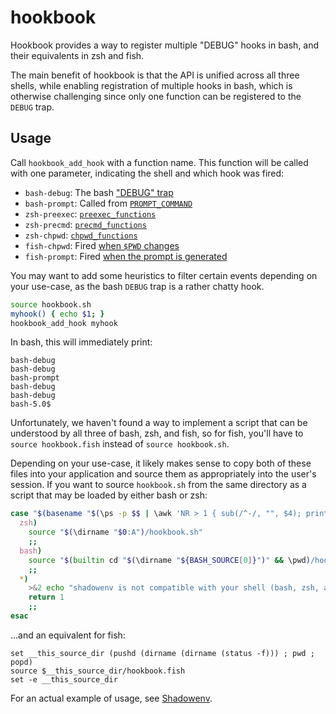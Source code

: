 # hookbook

Hookbook provides a way to register multiple "DEBUG" hooks in bash, and their equivalents in zsh and
fish.

The main benefit of hookbook is that the API is unified across all three shells, while enabling
registration of multiple hooks in bash, which is otherwise challenging since only one function can
be registered to the `DEBUG` trap.

## Usage

Call `hookbook_add_hook` with a function name. This function will be called with one parameter,
indicating the shell and which hook was fired:

* `bash-debug`: The bash ["DEBUG" trap](http://tldp.org/LDP/Bash-Beginners-Guide/html/sect_12_02.html)
* `bash-prompt`: Called from [`PROMPT_COMMAND`](http://tldp.org/HOWTO/Bash-Prompt-HOWTO/x264.html)
* `zsh-preexec`: [`preexec_functions`](http://zsh.sourceforge.net/Doc/Release/Functions.html#Hook-Functions)
* `zsh-precmd`: [`precmd_functions`](http://zsh.sourceforge.net/Doc/Release/Functions.html#Hook-Functions)
* `zsh-chpwd`: [`chpwd_functions`](http://zsh.sourceforge.net/Doc/Release/Functions.html#Hook-Functions)
* `fish-chpwd`: Fired [when `$PWD` changes](https://github.com/fish-shell/fish-shell/blob/master/doc_src/function.txt#L24)
* `fish-prompt`: Fired [when the prompt is generated](https://github.com/fish-shell/fish-shell/blob/master/doc_src/function.txt#L22)

You may want to add some heuristics to filter certain events depending on your use-case, as the bash
`DEBUG` trap is a rather chatty hook.

```bash
source hookbook.sh
myhook() { echo $1; }
hookbook_add_hook myhook
```

In bash, this will immediately print:

```
bash-debug
bash-debug
bash-prompt
bash-debug
bash-debug
bash-5.0$
```

Unfortunately, we haven't found a way to implement a script that can be understood by all three of
bash, zsh, and fish, so for fish, you'll have to `source hookbook.fish` instead of `source hookbook.sh`.

Depending on your use-case, it likely makes sense to copy both of these files into your application
and source them as appropriately into the user's session. If you want to source `hookbook.sh` from
the same directory as a script that may be loaded by either bash or zsh:

```bash
case "$(basename "$(\ps -p $$ | \awk 'NR > 1 { sub(/^-/, "", $4); print $4 }')")" in
  zsh)
    source "$(\dirname "$0:A")/hookbook.sh"
    ;;
  bash)
    source "$(builtin cd "$(\dirname "${BASH_SOURCE[0]}")" && \pwd)/hookbook.sh"
    ;;
  *)
    >&2 echo "shadowenv is not compatible with your shell (bash, zsh, and fish are supported)"
    return 1
    ;;
esac
```

...and an equivalent for fish:

```fish
set __this_source_dir (pushd (dirname (dirname (status -f))) ; pwd ; popd)
source $__this_source_dir/hookbook.fish
set -e __this_source_dir
```

For an actual example of usage, see
[Shadowenv](https://github.com/Shopify/shadowenv/blob/master/shadowenv.sh#L36).
